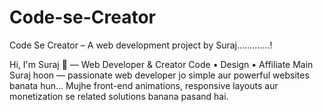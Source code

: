# Code-se-Creator
Code Se Creator – A web development project by Suraj.............!

Hi, I'm Suraj 🌟 — Web Developer & Creator
Code • Design • Affiliate
Main Suraj hoon — passionate web developer jo simple aur powerful websites banata hun... Mujhe front-end animations, responsive layouts aur monetization se related solutions banana pasand hai.

